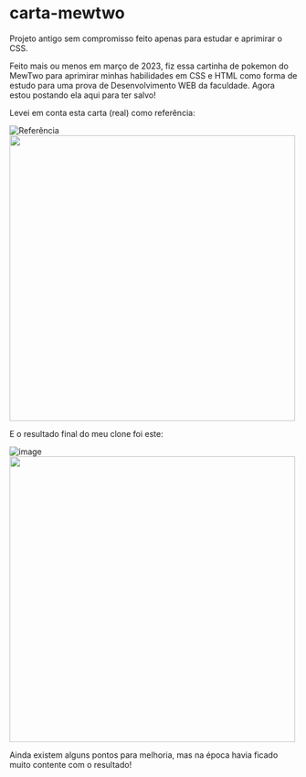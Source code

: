 # carta-mewtwo
Projeto antigo sem compromisso feito apenas para estudar e aprimirar o CSS. 

Feito mais ou menos em março de 2023, fiz essa cartinha de pokemon do MewTwo para aprimirar minhas habilidades em CSS e HTML como forma de estudo para uma prova de Desenvolvimento WEB da faculdade. Agora estou postando ela aqui para ter salvo!

Levei em conta esta carta (real) como referência:

![Referência](https://github.com/user-attachments/assets/ce75f8c6-a695-4668-a2d9-364117569db3)
<img src="https://github.com/user-attachments/assets/ce75f8c6-a695-4668-a2d9-364117569db3" height="500px" width="auto">

E o resultado final do meu clone foi este:

![image](https://github.com/user-attachments/assets/ca913a7c-b4c1-435b-aea3-59c9905fa208)
<img src="https://github.com/user-attachments/assets/ca913a7c-b4c1-435b-aea3-59c9905fa208" height="500px" width="auto">

Ainda existem alguns pontos para melhoria, mas na época havia ficado muito contente com o resultado!
